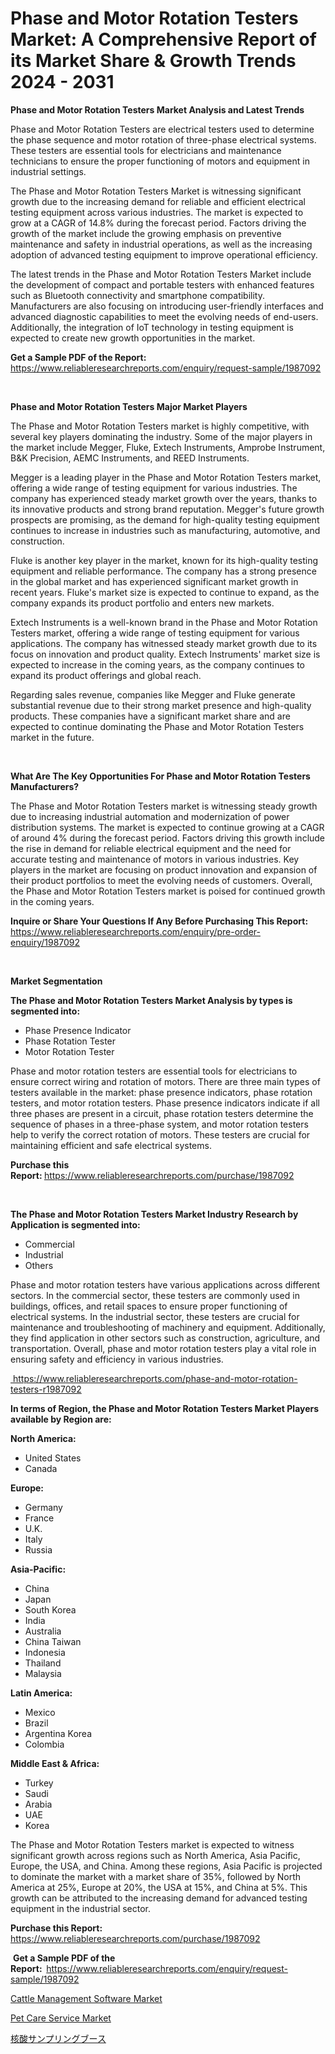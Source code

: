 <p><h1>Phase and Motor Rotation Testers Market: A Comprehensive Report of its Market Share & Growth Trends 2024 - 2031</h1></p><p><strong>Phase and Motor Rotation Testers Market Analysis and Latest Trends</strong></p>
<p><p>Phase and Motor Rotation Testers are electrical testers used to determine the phase sequence and motor rotation of three-phase electrical systems. These testers are essential tools for electricians and maintenance technicians to ensure the proper functioning of motors and equipment in industrial settings.</p><p>The Phase and Motor Rotation Testers Market is witnessing significant growth due to the increasing demand for reliable and efficient electrical testing equipment across various industries. The market is expected to grow at a CAGR of 14.8% during the forecast period. Factors driving the growth of the market include the growing emphasis on preventive maintenance and safety in industrial operations, as well as the increasing adoption of advanced testing equipment to improve operational efficiency.</p><p>The latest trends in the Phase and Motor Rotation Testers Market include the development of compact and portable testers with enhanced features such as Bluetooth connectivity and smartphone compatibility. Manufacturers are also focusing on introducing user-friendly interfaces and advanced diagnostic capabilities to meet the evolving needs of end-users. Additionally, the integration of IoT technology in testing equipment is expected to create new growth opportunities in the market.</p></p>
<p><strong>Get a Sample PDF of the Report:&nbsp;</strong> <a href="https://www.reliableresearchreports.com/enquiry/request-sample/1987092">https://www.reliableresearchreports.com/enquiry/request-sample/1987092</a></p>
<p>&nbsp;</p>
<p><strong>Phase and Motor Rotation Testers Major Market Players</strong></p>
<p><p>The Phase and Motor Rotation Testers market is highly competitive, with several key players dominating the industry. Some of the major players in the market include Megger, Fluke, Extech Instruments, Amprobe Instrument, B&K Precision, AEMC Instruments, and REED Instruments.</p><p>Megger is a leading player in the Phase and Motor Rotation Testers market, offering a wide range of testing equipment for various industries. The company has experienced steady market growth over the years, thanks to its innovative products and strong brand reputation. Megger's future growth prospects are promising, as the demand for high-quality testing equipment continues to increase in industries such as manufacturing, automotive, and construction.</p><p>Fluke is another key player in the market, known for its high-quality testing equipment and reliable performance. The company has a strong presence in the global market and has experienced significant market growth in recent years. Fluke's market size is expected to continue to expand, as the company expands its product portfolio and enters new markets.</p><p>Extech Instruments is a well-known brand in the Phase and Motor Rotation Testers market, offering a wide range of testing equipment for various applications. The company has witnessed steady market growth due to its focus on innovation and product quality. Extech Instruments' market size is expected to increase in the coming years, as the company continues to expand its product offerings and global reach.</p><p>Regarding sales revenue, companies like Megger and Fluke generate substantial revenue due to their strong market presence and high-quality products. These companies have a significant market share and are expected to continue dominating the Phase and Motor Rotation Testers market in the future.</p></p>
<p>&nbsp;</p>
<p><strong>What Are The Key Opportunities For Phase and Motor Rotation Testers Manufacturers?</strong></p>
<p><p>The Phase and Motor Rotation Testers market is witnessing steady growth due to increasing industrial automation and modernization of power distribution systems. The market is expected to continue growing at a CAGR of around 4% during the forecast period. Factors driving this growth include the rise in demand for reliable electrical equipment and the need for accurate testing and maintenance of motors in various industries. Key players in the market are focusing on product innovation and expansion of their product portfolios to meet the evolving needs of customers. Overall, the Phase and Motor Rotation Testers market is poised for continued growth in the coming years.</p></p>
<p><strong>Inquire or Share Your Questions If Any Before Purchasing This Report:</strong> <a href="https://www.reliableresearchreports.com/enquiry/pre-order-enquiry/1987092">https://www.reliableresearchreports.com/enquiry/pre-order-enquiry/1987092</a></p>
<p>&nbsp;</p>
<p><strong>Market Segmentation</strong></p>
<p><strong>The Phase and Motor Rotation Testers Market Analysis by types is segmented into:</strong></p>
<p><ul><li>Phase Presence Indicator</li><li>Phase Rotation Tester</li><li>Motor Rotation Tester</li></ul></p>
<p><p>Phase and motor rotation testers are essential tools for electricians to ensure correct wiring and rotation of motors. There are three main types of testers available in the market: phase presence indicators, phase rotation testers, and motor rotation testers. Phase presence indicators indicate if all three phases are present in a circuit, phase rotation testers determine the sequence of phases in a three-phase system, and motor rotation testers help to verify the correct rotation of motors. These testers are crucial for maintaining efficient and safe electrical systems.</p></p>
<p><strong>Purchase this Report:&nbsp;</strong><a href="https://www.reliableresearchreports.com/purchase/1987092">https://www.reliableresearchreports.com/purchase/1987092</a></p>
<p>&nbsp;</p>
<p><strong>The Phase and Motor Rotation Testers Market Industry Research by Application is segmented into:</strong></p>
<p><ul><li>Commercial</li><li>Industrial</li><li>Others</li></ul></p>
<p><p>Phase and motor rotation testers have various applications across different sectors. In the commercial sector, these testers are commonly used in buildings, offices, and retail spaces to ensure proper functioning of electrical systems. In the industrial sector, these testers are crucial for maintenance and troubleshooting of machinery and equipment. Additionally, they find application in other sectors such as construction, agriculture, and transportation. Overall, phase and motor rotation testers play a vital role in ensuring safety and efficiency in various industries.</p></p>
<p><a href="https://www.reliableresearchreports.com/phase-and-motor-rotation-testers-r1987092">&nbsp;https://www.reliableresearchreports.com/phase-and-motor-rotation-testers-r1987092</a></p>
<p><strong>In terms of Region, the Phase and Motor Rotation Testers Market Players available by Region are:</strong></p>
<p>
    <p> <strong> North America: </strong>
        <ul>
            <li>United States</li>
            <li>Canada</li>
        </ul>
        </p> 
    <p> <strong> Europe: </strong>
        <ul>
            <li>Germany</li>
            <li>France</li>
            <li>U.K.</li>
            <li>Italy</li>
            <li>Russia</li>
        </ul>
        </p> 
    <p> <strong> Asia-Pacific: </strong>
        <ul>
            <li>China</li>
            <li>Japan</li>
            <li>South Korea</li>
            <li>India</li>
            <li>Australia</li>
            <li>China Taiwan</li>
            <li>Indonesia</li>
            <li>Thailand</li>
            <li>Malaysia</li>
        </ul>
        </p> 
    <p> <strong> Latin America: </strong>
        <ul>
            <li>Mexico</li>
            <li>Brazil</li>
            <li>Argentina Korea</li>
            <li>Colombia</li>
        </ul>
        </p> 
    <p> <strong> Middle East & Africa: </strong>
        <ul>
            <li>Turkey</li>
            <li>Saudi</li>
            <li>Arabia</li>
            <li>UAE</li>
            <li>Korea</li>
        </ul>
    </p>
    </p>
<p><p>The Phase and Motor Rotation Testers market is expected to witness significant growth across regions such as North America, Asia Pacific, Europe, the USA, and China. Among these regions, Asia Pacific is projected to dominate the market with a market share of 35%, followed by North America at 25%, Europe at 20%, the USA at 15%, and China at 5%. This growth can be attributed to the increasing demand for advanced testing equipment in the industrial sector.</p></p>
<p><strong>Purchase this Report: </strong><a href="https://www.reliableresearchreports.com/purchase/1987092">https://www.reliableresearchreports.com/purchase/1987092</a></p>
<p>&nbsp;<strong>Get a Sample PDF of the Report:&nbsp;&nbsp;</strong><a href="https://www.reliableresearchreports.com/enquiry/request-sample/1987092">https://www.reliableresearchreports.com/enquiry/request-sample/1987092</a></p>
<p><strong></strong></p>
<p><p><a href="https://www.linkedin.com/pulse/cattle-management-software-market-comprehensive-assessment-type-a81pf">Cattle Management Software Market</a></p><p><a href="https://www.linkedin.com/pulse/pet-care-service-market-furnishes-information-share-trends-growth-ljpmf">Pet Care Service Market</a></p><p><a href="https://github.com/cbigkbh02719/Market-Research-Report-List-2/blob/main/5418258165097.md">核酸サンプリングブース</a></p></p>